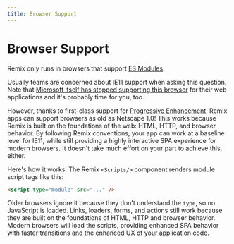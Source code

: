 ```yaml
---
title: Browser Support
---
```


# Browser Support

Remix only runs in browsers that support [ES Modules][esm-browsers].

Usually teams are concerned about IE11 support when asking this question. Note that [Microsoft itself has stopped supporting this browser][msie] for their web applications and it's probably time for you, too.

However, thanks to first-class support for [Progressive Enhancement][pe], Remix apps can support browsers as old as Netscape 1.0! This works because Remix is built on the foundations of the web: HTML, HTTP, and browser behavior. By following Remix conventions, your app can work at a baseline level for IE11, while still providing a highly interactive SPA experience for modern browsers. It doesn't take much effort on your part to achieve this, either.

Here's how it works. The Remix `<Scripts/>` component renders module script tags like this:

```html
<script type="module" src="..." />
```

Older browsers ignore it because they don't understand the `type`, so no JavaScript is loaded. Links, loaders, forms, and actions still work because they are built on the foundations of HTML, HTTP and browser behavior. Modern browsers will load the scripts, providing enhanced SPA behavior with faster transitions and the enhanced UX of your application code.

[pe]: https://en.wikipedia.org/wiki/Progressive_enhancement
[esm-browsers]: https://caniuse.com/es6-module
[msie]: https://techcommunity.microsoft.com/t5/microsoft-365-blog/microsoft-365-apps-say-farewell-to-internet-explorer-11-and/ba-p/1591666
